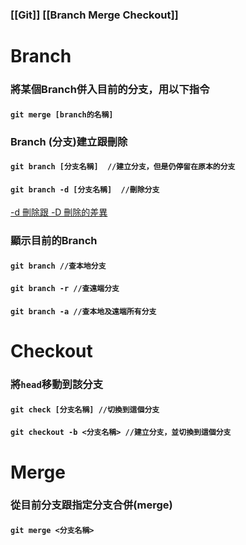 ### [[Git]] [[Branch Merge Checkout]]

# Branch
### 將某個Branch併入目前的分支，用以下指令
#### `git merge [branch的名稱]`

### Branch (分支)建立跟刪除
#### `git branch [分支名稱]  //建立分支，但是仍停留在原本的分支`
#### `git branch -d [分支名稱]  //刪除分支`

[-d 刪除跟 -D 刪除的差異](https://unix.stackexchange.com/questions/365944/what-are-the-differences-between-d-and-d-when-deleting-a-branch-in-git) 
### 顯示目前的Branch

#### `git branch //查本地分支`
#### `git branch -r //查遠端分支`
#### `git branch -a //查本地及遠端所有分支`

# Checkout
### 將`head`移動到該分支
#### `git check [分支名稱] //切換到這個分支`

#### `git checkout -b <分支名稱> //建立分支，並切換到這個分支`

# Merge
### 從目前分支跟指定分支合併(merge)
#### `git merge <分支名稱>`




